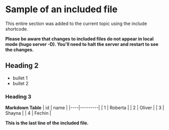
# Sample of an included file
This entire section was added to the current topic using the include shortcode.

**Please be aware that changes to included files do not appear in local mode (hugo server -D). You'll need to halt the server and restart to see the changes.**

## Heading 2
* bullet 1
* bullet 2

### Heading 3

**Markdown Table**
| id | name    |
|----|---------|
| 1  | Roberta |
| 2  | Oliver  |
| 3  | Shayna  |
| 4  | Fechin  |

**This is the last line of the included file.**